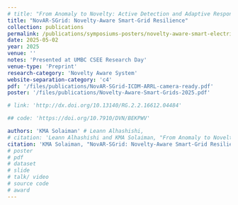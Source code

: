```yaml
---
# title: "From Anomaly to Novelty: Active Detection and Adaptive Response in Smart Grids"
title: "NovAR-SGrid: Novelty-Aware Smart-Grid Resilience"
collection: publications 
permalink: /publications/symposiums-posters/novelty-aware-smart-electric-grid
date: 2025-05-02
year: 2025
venue: ''
notes: 'Presented at UMBC CSEE Research Day'
venue-type: 'Preprint'
research-category: 'Novelty Aware System'
website-separation-category: 'c4'
pdf: '/files/publications/NovAR-SGrid-ICDM-ARRL-camera-ready.pdf'
poster: '/files/publications/Novelty-Aware-Smart-Grids-2025.pdf' 

# link: 'http://dx.doi.org/10.13140/RG.2.2.16612.04484'

## code: 'https://doi.org/10.7910/DVN/BEKPWV'

authors: 'KMA Solaiman' # Leann Alhashishi,
# citation: 'Leann Alhashishi and KMA Solaiman, "From Anomaly to Novelty: Active Detection and Adaptive Response in Smart Grids,” in UMBC CSEE Research Day 2025.'
citation: 'KMA Solaiman, "NovAR-SGrid: Novelty-Aware Smart-Grid Resilience,” 2025.'
# poster
# pdf
# dataset
# slide
# talk/ video
# source code
# award
---
```

